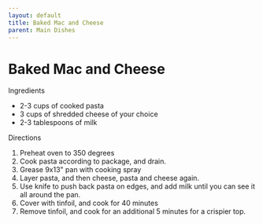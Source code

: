 ```yaml
---
layout: default
title: Baked Mac and Cheese
parent: Main Dishes
---
```

# Baked Mac and Cheese

Ingredients
  * 2-3 cups of cooked pasta
  * 3 cups of shredded cheese of your choice
  * 2-3 tablespoons of milk

Directions
  1. Preheat oven to 350 degrees
  2. Cook pasta according to package, and drain.
  3. Grease 9x13" pan with cooking spray
  4. Layer pasta, and then cheese, pasta and cheese again.
  5. Use knife to push back pasta on edges, and add milk until you can see it all around the pan.
  6. Cover with tinfoil, and cook for 40 minutes
  7. Remove tinfoil, and cook for an additional 5 minutes for a crispier top. 